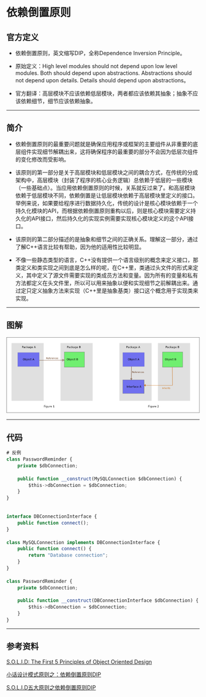 # 依赖倒置原则

## 官方定义

* 依赖倒置原则，英文缩写DIP，全称Dependence Inversion Principle。

* 原始定义：High level modules should not depend upon low level modules. Both should depend upon abstractions. Abstractions should not depend upon details. Details should depend upon abstractions。

* 官方翻译：高层模块不应该依赖低层模块，两者都应该依赖其抽象；抽象不应该依赖细节，细节应该依赖抽象。

---
## 简介

* 依赖倒置原则的最重要问题就是确保应用程序或框架的主要组件从非重要的底层组件实现细节解耦出来，这将确保程序的最重要的部分不会因为低层次组件的变化修改而受影响。

* 该原则的第一部分是关于高层模块和低层模块之间的耦合方式，在传统的分成架构中，高层模块（封装了程序的核心业务逻辑）总依赖于低层的一些模块（一些基础点）。当应用依赖倒置原则的时候，关系就反过来了。和高层模块依赖于低层模块不同，依赖倒置是让低层模块依赖于高层模块里定义的接口。举例来说，如果要给程序进行数据持久化，传统的设计是核心模块依赖于一个持久化模块的API，而根据依赖倒置原则重构以后，则是核心模块需要定义持久化的API接口，然后持久化的实现实例需要实现核心模块定义的这个API接口。

* 该原则的第二部分描述的是抽象和细节之间的正确关系。理解这一部分，通过了解C++语言比较有帮助，因为他的适用性比较明显。

* 不像一些静态类型的语言，C++没有提供一个语言级别的概念来定义接口，那类定义和类实现之间到底是怎么样的呢，在C++里，类通过头文件的形式来定义，其中定义了源文件需要实现的类成员方法和变量。因为所有的变量和私有方法都定义在头文件里，所以可以用来抽象以便和实现细节之前解耦出来。通过定只定义抽象方法来实现（C++里是抽象基类）接口这个概念用于实现类来实现。


---
## 图解
![](/assets/DIP.png)

---
## 代码

```javascript
# 反例
class PasswordReminder {
    private $dbConnection;

    public function __construct(MySQLConnection $dbConnection) {
        $this->dbConnection = $dbConnection;
    }
}
```

```javascript

interface DBConnectionInterface {
    public function connect();
}  
  
class MySQLConnection implements DBConnectionInterface {
    public function connect() {
        return "Database connection";
    }
}

class PasswordReminder {
    private $dbConnection;

    public function __construct(DBConnectionInterface $dbConnection) {
        $this->dbConnection = $dbConnection;
    }
}  
```



---
## 参考资料

[S.O.L.I.D: The First 5 Principles of Object Oriented Design](https://scotch.io/bar-talk/s-o-l-i-d-the-first-five-principles-of-object-oriented-design)

[小话设计模式原则之：依赖倒置原则DIP](https://zhuanlan.zhihu.com/p/24175489)

[S.O.L.I.D五大原则之依赖倒置原则DIP](https://www.kancloud.cn/kancloud/deep-understand-javascript/43700)


